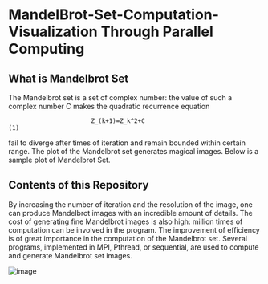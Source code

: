 # MandelBrot-Set-Computation-Visualization Through Parallel Computing
## What is Mandelbrot Set
The Mandelbrot set is a set of complex number: 
the value of such a complex number C makes the quadratic recurrence equation
                           
                           Z_(k+1)=Z_k^2+C                              (1)
                           
fail to diverge after times of iteration and remain bounded within certain range. 
The plot of the Mandelbrot set generates magical images. Below is a sample plot of Mandelbrot Set.

## Contents of this Repository 
By increasing the number of iteration and the resolution of the image, 
one can produce Mandelbrot images with an incredible amount of details. 
The cost of generating fine Mandelbrot images is also high: 
million times of computation can be involved in the program. 
The improvement of efficiency is of great importance in the computation of the Mandelbrot set. 
Several programs, implemented in MPI, Pthread, or sequential, are used 
to compute and generate Mandelbrot set images.

![image](https://user-images.githubusercontent.com/64362092/196091004-3d31f158-1198-4903-8df1-09500255b52a.png)

